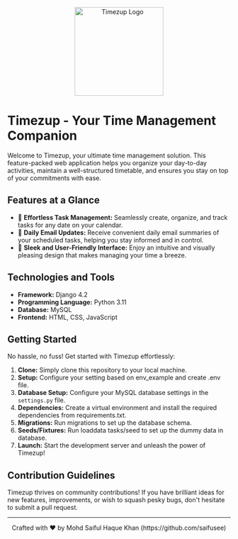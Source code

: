 <p align="center">
  <img src="./tasks/static/images/favicon.png" alt="Timezup Logo" width="200">
</p>

# Timezup - Your Time Management Companion

Welcome to Timezup, your ultimate time management solution. This feature-packed web application helps you organize your day-to-day activities, maintain a well-structured timetable, and ensures you stay on top of your commitments with ease.

## Features at a Glance

- 📅 **Effortless Task Management:** Seamlessly create, organize, and track tasks for any date on your calendar.
- 📧 **Daily Email Updates:** Receive convenient daily email summaries of your scheduled tasks, helping you stay informed and in control.
- 🎨 **Sleek and User-Friendly Interface:** Enjoy an intuitive and visually pleasing design that makes managing your time a breeze.

## Technologies and Tools

- **Framework:** Django 4.2
- **Programming Language:** Python 3.11
- **Database:** MySQL
- **Frontend:** HTML, CSS, JavaScript

## Getting Started

No hassle, no fuss! Get started with Timezup effortlessly:

1. **Clone:** Simply clone this repository to your local machine.
2. **Setup:** Configure your setting based on env_example and create .env file.
3. **Database Setup:** Configure your MySQL database settings in the `settings.py` file.
4. **Dependencies:** Create a virtual environment and install the required dependencies from requirements.txt.
5. **Migrations:** Run migrations to set up the database schema.
6. **Seeds/Fixtures:** Run loaddata tasks/seed to set up the dummy data in database.
7. **Launch:** Start the development server and unleash the power of Timezup!

## Contribution Guidelines

Timezup thrives on community contributions! If you have brilliant ideas for new features, improvements, or wish to squash pesky bugs, don't hesitate to submit a pull request.


---

<p align="center">
  Crafted with ❤️ by Mohd Saiful Haque Khan (https://github.com/saifusee)
</p>
